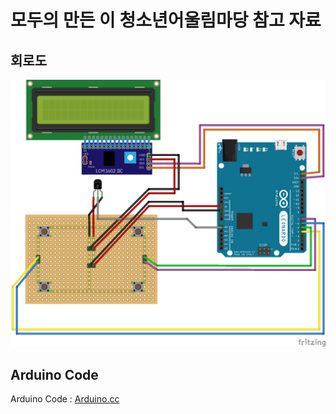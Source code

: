 모두의 만든 이 청소년어울림마당 참고 자료
=========================================

회로도
------

![Alt text](https://github.com/ModooMaker/ModooMaker.github.io/blob/master/_posts/arduino/final.ps.png?raw=true)

Arduino Code
------------

Arduino Code : [Arduino.cc](https://create.arduino.cc/editor/directorjjun/2b7b856b-5884-4211-9f7d-5ea1c3035838/preview)
